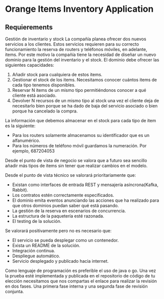 # Orange Items Inventory Application

## Requierements
Gestión de inventario y stock
La compañía planea ofrecer dos nuevos servicios a los clientes. Estos servicios requieren para su correcto funcionamiento la reserva de routers y teléfonos móviles, en adelante, items. Por este motivo la compañía tiene la necesidad de diseñar un nuevo dominio para la gestión del inventario y el stock. El dominio debe ofrecer las siguientes capacidades:

1. Añadir stock para cualquiera de estos items.
2. Gestionar el stock de los items. Necesitamos conocer cuántos items de cada tipo tenemos disponibles.
3. Reservar N items de un mismo tipo permitiéndonos conocer a qué cliente está asociado.
4. Devolver N recursos de un mismo tipo al stock una vez el cliente deja de necesitarlo bien porque se ha dado de baja del servicio asociado o bien porque ha cancelado la compra.

La información que debemos almacenar en el stock para cada tipo de item es la siguiente:
* Para los routers solamente almacenamos su identificador que es un alfanumérico.
* Para los números de teléfono móvil guardamos la numeración. Por ejemplo, 687204053

Desde el punto de vista de negocio se valora que a futuro sea sencillo añadir más tipos de items sin tener que realizar cambios en el modelo.

Desde el punto de vista técnico se valorará prioritariamente que:
* Existan como interfaces de entrada REST y mensajería asíncrona(Kafka, Rabbit).
* Los contratos estén correctamente especificados.
* El dominio emita eventos anunciando las acciones que ha realizado para que otros dominios puedan saber qué está pasando.
* La gestión de la reserva en escenarios de concurrencia.
* La estructura de la paquetería esté razonada.
* El testing de la solución.

Se valorará positivamente pero no es necesario que:
* El servicio se pueda desplegar como un contenedor.
* Exista un README de la solución.
* Integración continua.
* Despliegue automático.
* Servicio desplegado y publicado hacia internet.

Como lenguaje de programación es preferible el uso de java o go. Una vez la prueba esté implementada y publicada en el repositorio de código de tu elección necesitamos que nos compartas el enlace para realizar la revisión en dos fases. Una primera fase interna y una segunda fase de revisión conjunta. 
